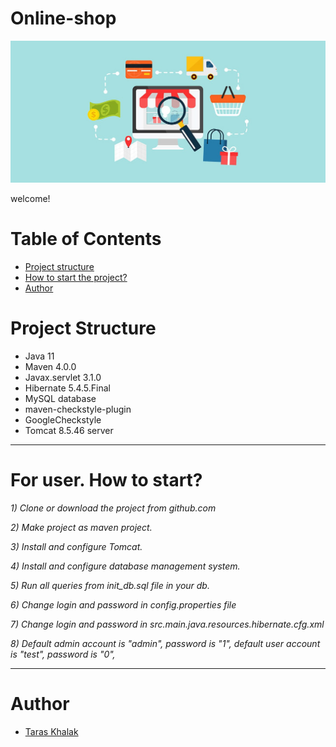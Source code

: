 # Online-shop
![Language grade: Java](images/onlinestore.jpg)

welcome!
# Table of Contents
* [Project structure](#structure)
* [How to start the project?](#user-start)
* [Author](#author)

# <a name="structure"></a>Project Structure
* Java 11
* Maven 4.0.0
* Javax.servlet 3.1.0
* Hibernate 5.4.5.Final
* MySQL database
* maven-checkstyle-plugin
* GoogleCheckstyle
* Tomcat 8.5.46 server
<hr>

# <a name="user-start"></a>For user. How to start?
*1) Clone or download the project from github.com*

*2) Make project as maven project.*
 
*3) Install and configure Tomcat.*
 
*4) Install and configure database management system.*
 
*5) Run all queries from init_db.sql file in your db.*
 
*6) Change login and password in config.properties file*
 
*7) Change login and password in src.main.java.resources.hibernate.cfg.xml*

*8) Default admin account is "admin", password is "1", 
default user account is "test", password is "0",*


<hr>

# <a name="author"></a>Author
* [Taras Khalak](https://github.com/tarasulo)
